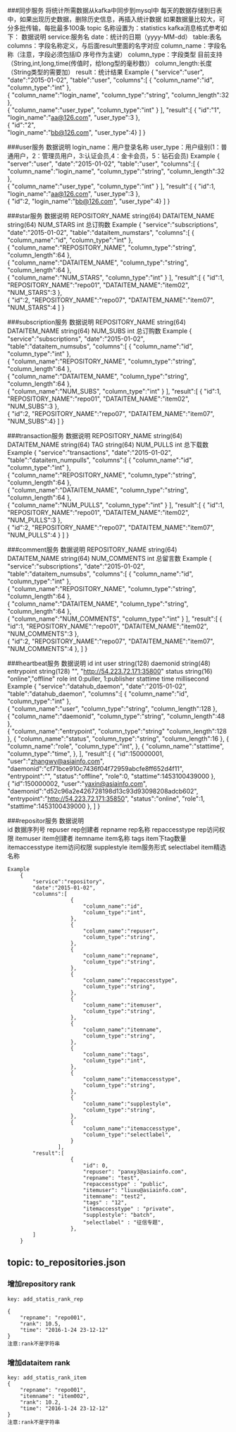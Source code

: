 ###同步服务
	将统计所需数据从kafka中同步到mysql中
	每天的数据存储到日表中，如果出现历史数据，删除历史信息，再插入统计数据
    如果数据量比较大，可分多批传输，每批最多100条
	topic 名称设置为：statistics
	kafka消息格式参考如下：
    数据说明
		service:服务名
        date：统计的日期（yyyy-MM-dd）
		table:表名
		columns：字段名称定义，与后面result里面的名字对应
			column_name：字段名称（注意，字段必须包括ID 序号作为主键）
   			column_type：字段类型 目前支持（String,int,long,time(传值时，给long型的毫秒数)）
   			column_length:长度（String类型的需要加）
		result：统计结果
    Example
		{
			"service":"user",
			"date":"2015-01-02",
			"table":"user",
			"columns":[
				{
					"column_name":"id",
					"column_type":"int"
				},	
				{
					"column_name":"login_name",
					"column_type":"string",
					"column_length":32
				},	
				{
					"column_name":"user_type",
					"column_type":"int"
				}
			], 
		   "result":[
				{
					"id":"1",
					"login_name":"aa@126.com",
					"user_type":3
				},	
				{
					"id":"2",					
					"login_name":"bb@126.com",
					"user_type":4}
				]
		}

###user服务
	数据说明
		login_name：用户登录名称
		user_type：用户级别(1：普通用户，2：管理员用户，3:认证会员,4：金卡会员，5：钻石会员)
	Example
		{
			"server":"user",
			"date":"2015-01-02",
			"table":"user",
			"columns":[
				{
					"column_name":"login_name",
					"column_type":"string",
					"column_length":32
				},	
				{
					"column_name":"user_type",
					"column_type":"int"
				}
			], 
		   "result":[
				{
					"id":1,
					"login_name":"aa@126.com",
					"user_type":3
				},	
				{
					"id":2,
					"login_name":"bb@126.com",
					"user_type":4}
				]
		}

	
###star服务
	数据说明
		REPOSITORY_NAME string(64) 
		DATAITEM_NAME string(64)
		NUM_STARS int 总订购数
	Example
		{
			"service":"subscriptions",
			"date":"2015-01-02",
			"table":"dataitem_numstars",
			"columns":[
				{
					"column_name":"id",
					"column_type":"int"
				},	
				{
					"column_name":"REPOSITORY_NAME",
					"column_type":"string",
					"column_length":64
				},	
				{
					"column_name":"DATAITEM_NAME",
					"column_type":"string",
					"column_length":64
				},	
				{
					"column_name":"NUM_STARS",
					"column_type":"int"
				}
			], 
		   "result":[
				{
					"id":1,
					"REPOSITORY_NAME":"repo01",
					"DATAITEM_NAME":"item02",
					"NUM_STARS":3
				},	
				{
					"id":2,
					"REPOSITORY_NAME":"repo07",
					"DATAITEM_NAME":"item07",
					"NUM_STARS":4
				]
		}

###subscription服务
	数据说明
		REPOSITORY_NAME string(64) 
		DATAITEM_NAME string(64)
		NUM_SUBS int 总订购数
	Example
		{
			"service":"subscriptions",
			"date":"2015-01-02",
			"table":"dataitem_numsubs",
			"columns":[
				{
					"column_name":"id",
					"column_type":"int"
				},	
				{
					"column_name":"REPOSITORY_NAME",
					"column_type":"string",
					"column_length":64
				},	
				{
					"column_name":"DATAITEM_NAME",
					"column_type":"string",
					"column_length":64
				},	
				{
					"column_name":"NUM_SUBS",
					"column_type":"int"
				}
			], 
		   "result":[
				{
					"id":1,
					"REPOSITORY_NAME":"repo01",
					"DATAITEM_NAME":"item02",
					"NUM_SUBS":3
				},	
				{
					"id":2,
					"REPOSITORY_NAME":"repo07",
					"DATAITEM_NAME":"item07",
					"NUM_SUBS":4}
				]
		}

	
###transaction服务
	数据说明
		REPOSITORY_NAME string(64) 
		DATAITEM_NAME string(64)
		TAG string(64)
		NUM_PULLS int 总下载数
	Example
		{
			"service":"transactions",
			"date":"2015-01-02",
			"table":"dataitem_numpulls",
			"columns":[
				{
					"column_name":"id",
					"column_type":"int"
				},	
				{
					"column_name":"REPOSITORY_NAME",
					"column_type":"string",
					"column_length":64
				},	
				{
					"column_name":"DATAITEM_NAME",
					"column_type":"string",
					"column_length":64
				},	
				{
					"column_name":"NUM_PULLS",
					"column_type":"int"
				}
			], 
		   "result":[
				{
					"id":1,
					"REPOSITORY_NAME":"repo01",
					"DATAITEM_NAME":"item02",
					"NUM_PULLS":3
				},	
				{
					"id":2,
					"REPOSITORY_NAME":"repo07",
					"DATAITEM_NAME":"item07",
					"NUM_PULLS":4
				}
				]
		}

###comment服务
	数据说明
		REPOSITORY_NAME string(64) 
		DATAITEM_NAME string(64)
		NUM_COMMENTS int 总留言数
	Example
		{
			"service":"subscriptions",
			"date":"2015-01-02",
			"table":"dataitem_numsubs",
			"columns":[
				{
					"column_name":"id",
					"column_type":"int"
				},	
				{
					"column_name":"REPOSITORY_NAME",
					"column_type":"string",
					"column_length":64
				},	
				{
					"column_name":"DATAITEM_NAME",
					"column_type":"string",
					"column_length":64
				},	
				{
					"column_name":"NUM_COMMENTS",
					"column_type":"int"
				}
			], 
		   "result":[
				{
					"id":1,
					"REPOSITORY_NAME":"repo01",
					"DATAITEM_NAME":"item02",
					"NUM_COMMENTS":3
				},	
				{
					"id":2,
					"REPOSITORY_NAME":"repo07",
					"DATAITEM_NAME":"item07",
					"NUM_COMMENTS":4
				},
			]
		}


###heartbeat服务
	数据说明
		id 			int 
		user 		string(128)
		daemonid 	string(48)
		entrypoint	string(128)		"", "http://54.223.72.171:35800"
		status		string(16) 		"online","offline"
		role		int 			0:puller, 1:publisher
		stattime	time 			millisecond
	Example
		{
			"service":"datahub_daemon",
			"date":"2015-01-02",
			"table":"datahub_daemon",
			"columns":[
				{
					"column_name":"id",
					"column_type":"int"
				},	
				{
					"column_name":"user",
					"column_type":"string",
					"column_length":128
				},	
				{
					"column_name":"daemonid",
					"column_type":"string",
					"column_length":48
				},	
				{
					"column_name":"entrypoint",
					"column_type":"string"
					"column_length":128
				},
				{
					"column_name":"status",
					"column_type":"string",
					"column_length":16
				},
				{
					"column_name":"role",
					"column_type":"int",
				},
				{
					"column_name":"stattime",
					"column_type":"time",
				},
			], 
		   "result":[
				{
					"id":150000001,
					"user":"zhangwy@asiainfo.com",
					"daemonid":"cf71bce910c7436f04f72959abcfe8ff652d4f11",
					"entrypoint":"",
					"status":"offline",
					"role":0,
					"stattime":1453100439000
				},	
				{
					"id":150000002,
					"user":"yaxin@asiainfo.com",
					"daemonid":"d52c96a2e426728198d13c93d93098208adcb602",
					"entrypoint":"http://54.223.72.171:35850",
					"status":"online",
					"role":1,
					"stattime":1453100439000
				},
			]
		}


###repositor服务
    数据说明    
    	id                  数据序列号
    	repuser             rep创建者
    	repname             rep名称
    	repaccesstype       rep访问权限
    	itemuser            item创建者
    	itemname            item名称
    	tags                item下tag数量
    	itemaccesstype      item访问权限
    	supplestyle         item服务形式
    	selectlabel         item精选名称
    	
    Example	
    	{
        	"service":"repository",
        	"date":"2015-01-02",
        	"columns":[
        		        {
        			        "column_name":"id",
        			        "column_type":"int",
        		        },	
        		        {
                            "column_name":"repuser",
                            "column_type":"string",
                        },
                        {
                            "column_name":"repname",
                            "column_type":"string",
                        },        		
        		        {
                            "column_name":"repaccesstype",
                            "column_type":"string",
                        },
        		        {
                            "column_name":"itemuser",
                            "column_type":"string",
                        },
        		        {
                            "column_name":"itemname",
                            "column_type":"string",
                        },
        		        {
                            "column_name":"tags",
                            "column_type":"int",
                        },
        		        {
                            "column_name":"itemaccesstype",
                            "column_type":"string",
                        },
                        {
                            "column_name":"supplestyle",
                            "column_type":"string",
                        },
                        {
                            "column_name":"itemaccesstype",
                            "column_type":"selectlabel",
                        }                        		        	
        	        ], 
        	"result":[
        			    {
        					"id": 0,             
                            "repuser": "panxy3@asiainfo.com",
                            "repname": "test", 
                            "repaccesstype" : "public",
                            "itemuser": "liuxu@asiainfo.com",            
                            "itemname": "test2",            
                            "tags" : "12",               
                            "itemaccesstype" : "private",     
                            "supplestyle": "batch",         
                            "selectlabel" : "征信专题",        
        			    },	
        	]
        }
	
## topic: to_repositories.json

### 增加repository rank
    
    key: add_statis_rank_rep
	
	{
		"repname": "repo001",
        "rank": 10.5,
        "time": "2016-1-24 23-12-12"		
	}
	注意:rank不是字符串

### 增加dataitem rank
    
    key: add_statis_rank_item
	{
		"repname": "repo001",
		"itemname": "item002",
        "rank": 10.2,
        "time": "2016-1-24 23-12-12"		
	}	
	注意:rank不是字符串
        
